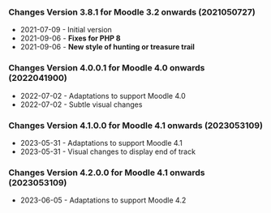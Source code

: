 
### Changes Version 3.8.1 for Moodle 3.2 onwards (2021050727)

* 2021-07-09 - Initial version
* 2021-09-06 - **Fixes for PHP 8**
* 2021-09-06 - **New style of hunting or treasure trail**

### Changes Version 4.0.0.1 for Moodle 4.0 onwards (2022041900)
* 2022-07-02 - Adaptations to support Moodle 4.0
* 2022-07-02 - Subtle visual changes

### Changes Version 4.1.0.0 for Moodle 4.1 onwards (2023053109)
* 2023-05-31 - Adaptations to support Moodle 4.1
* 2023-05-31 - Visual changes to display end of track

### Changes Version 4.2.0.0 for Moodle 4.1 onwards (2023053109)
* 2023-06-05 - Adaptations to support Moodle 4.2


